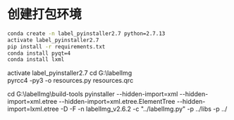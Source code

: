 # 创建打包环境
```bash
conda create -n label_pyinstaller2.7 python=2.7.13
activate label_pyinstaller2.7
pip install -r requirements.txt
conda install pyqt=4
conda install lxml
```


activate label_pyinstaller2.7
cd G:\labelImg\
pyrcc4 -py3 -o resources.py resources.qrc

cd G:\labelImg\build-tools
pyinstaller --hidden-import=xml  --hidden-import=xml.etree --hidden-import=xml.etree.ElementTree --hidden-import=lxml.etree  -D -F -n labelImg_v2.6.2 -c "../labelImg.py" -p ../libs -p ../
